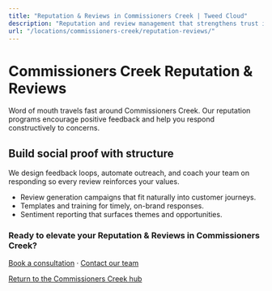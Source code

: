 ```yaml
---
title: "Reputation & Reviews in Commissioners Creek | Tweed Cloud"
description: "Reputation and review management that strengthens trust in Commissioners Creek."
url: "/locations/commissioners-creek/reputation-reviews/"
---
```


# Commissioners Creek Reputation & Reviews

Word of mouth travels fast around Commissioners Creek. Our reputation programs encourage positive feedback and help you respond constructively to concerns.

## Build social proof with structure

We design feedback loops, automate outreach, and coach your team on responding so every review reinforces your values.

- Review generation campaigns that fit naturally into customer journeys.
- Templates and training for timely, on-brand responses.
- Sentiment reporting that surfaces themes and opportunities.

### Ready to elevate your Reputation & Reviews in Commissioners Creek?

[Book a consultation](/consultation/) · [Contact our team](/contact/)

[Return to the Commissioners Creek hub](/locations/commissioners-creek/)
